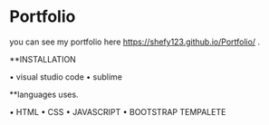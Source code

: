# Portfolio
you can see my portfolio here https://shefy123.github.io/Portfolio/ .

**INSTALLATION

• visual studio code
• sublime

**languages uses.

• HTML
• CSS
• JAVASCRIPT
• BOOTSTRAP TEMPALETE
